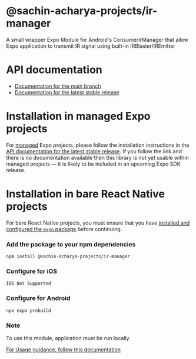 # @sachin-acharya-projects/ir-manager

A small wrapper Expo Module for Android's ConsumerIrManager that allow Expo application to transmit IR signal using built-in IRBlaster/IREmitter

# API documentation

- [Documentation for the main branch](https://github.com/expo/expo/blob/main/docs/pages/versions/unversioned/sdk/@sachin-acharya-projects/ir-manager.md)
- [Documentation for the latest stable release](https://docs.expo.dev/versions/latest/sdk/@sachin-acharya-projects/ir-manager/)

# Installation in managed Expo projects

For [managed](https://docs.expo.dev/archive/managed-vs-bare/) Expo projects, please follow the installation instructions in the [API documentation for the latest stable release](#api-documentation). If you follow the link and there is no documentation available then this library is not yet usable within managed projects &mdash; it is likely to be included in an upcoming Expo SDK release.

# Installation in bare React Native projects

For bare React Native projects, you must ensure that you have [installed and configured the `expo` package](https://docs.expo.dev/bare/installing-expo-modules/) before continuing.

### Add the package to your npm dependencies

```
npm install @sachin-acharya-projects/ir-manager
```

### Configure for iOS

```
IOS Not Supported
```


### Configure for Android
```shell
npx expo prebuild
```

### Note
To use this module, application must be run locally.

[For Usage guidance, follow this documentation](./example/README.md)